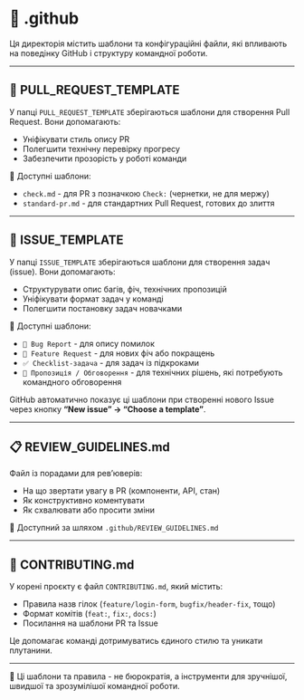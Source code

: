 # 📁 .github


Ця директорія містить шаблони та конфігураційні файли, які впливають на поведінку GitHub і структуру командної роботи.

---

## 📄 PULL_REQUEST_TEMPLATE

У папці `PULL_REQUEST_TEMPLATE` зберігаються шаблони для створення Pull Request. Вони допомагають:


- Уніфікувати стиль опису PR
- Полегшити технічну перевірку прогресу
- Забезпечити прозорість у роботі команди


🔹 Доступні шаблони:

- `check.md` - для PR з позначкою `Check:` (чернетки, не для мержу)
- `standard-pr.md` - для стандартних Pull Request, готових до злиття

---

## 🐞 ISSUE_TEMPLATE

У папці `ISSUE_TEMPLATE` зберігаються шаблони для створення задач (issue). Вони допомагають:

- Структурувати опис багів, фіч, технічних пропозицій
- Уніфікувати формат задач у команді
- Полегшити постановку задач новачками

🔹 Доступні шаблони:

- `🐞 Bug Report` - для опису помилок
- `🌟 Feature Request` - для нових фіч або покращень
- `✅ Checklist-задача` - для задач із підкроками
- `💬 Пропозиція / Обговорення` - для технічних рішень, які потребують командного обговорення

GitHub автоматично показує ці шаблони при створенні нового Issue через кнопку **“New issue” → “Choose a template”**.

---

## 📋 REVIEW_GUIDELINES.md

Файл із порадами для ревʼюверів:

- На що звертати увагу в PR (компоненти, API, стан)
- Як конструктивно коментувати
- Як схвалювати або просити зміни

📎 Доступний за шляхом `.github/REVIEW_GUIDELINES.md`

---

## 📘 CONTRIBUTING.md

У корені проєкту є файл `CONTRIBUTING.md`, який містить:

- Правила назв гілок (`feature/login-form`, `bugfix/header-fix`, тощо)
- Формат комітів (`feat:`, `fix:`, `docs:`)
- Посилання на шаблони PR та Issue

Це допомагає команді дотримуватись єдиного стилю та уникати плутанини.

---

🧭 Ці шаблони та правила - не бюрократія, а інструменти для зручнішої, швидшої та зрозумілішої командної роботи.

